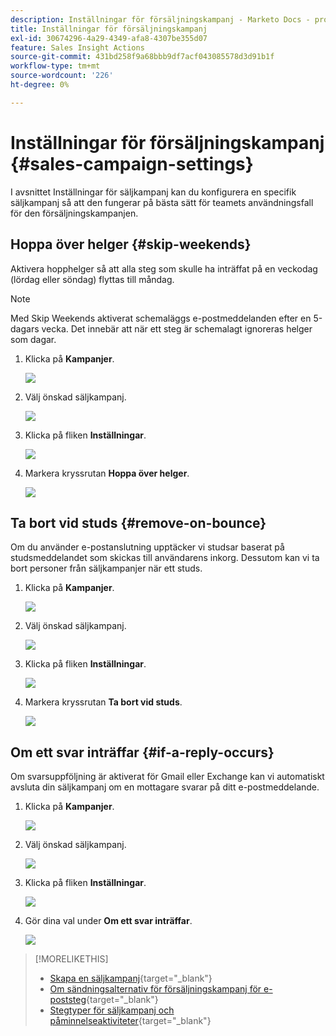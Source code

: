 ```yaml
---
description: Inställningar för försäljningskampanj - Marketo Docs - produktdokumentation
title: Inställningar för försäljningskampanj
exl-id: 30674296-4a29-4349-afa8-4307be355d07
feature: Sales Insight Actions
source-git-commit: 431bd258f9a68bbb9df7acf043085578d3d91b1f
workflow-type: tm+mt
source-wordcount: '226'
ht-degree: 0%

---
```


# Inställningar för försäljningskampanj {#sales-campaign-settings}

I avsnittet Inställningar för säljkampanj kan du konfigurera en specifik säljkampanj så att den fungerar på bästa sätt för teamets användningsfall för den försäljningskampanjen.

## Hoppa över helger {#skip-weekends}

Aktivera hopphelger så att alla steg som skulle ha inträffat på en veckodag (lördag eller söndag) flyttas till måndag.

>[!NOTE]
>
>Med Skip Weekends aktiverat schemaläggs e-postmeddelanden efter en 5-dagars vecka. Det innebär att när ett steg är schemalagt ignoreras helger som dagar.

1. Klicka på **Kampanjer**.

   ![](assets/sales-campaign-settings-1.png)

1. Välj önskad säljkampanj.

   ![](assets/sales-campaign-settings-2.png)

1. Klicka på fliken **Inställningar**.

   ![](assets/sales-campaign-settings-3.png)

1. Markera kryssrutan **Hoppa över helger**.

   ![](assets/sales-campaign-settings-4.png)

## Ta bort vid studs {#remove-on-bounce}

Om du använder e-postanslutning upptäcker vi studsar baserat på studsmeddelandet som skickas till användarens inkorg. Dessutom kan vi ta bort personer från säljkampanjer när ett studs.

1. Klicka på **Kampanjer**.

   ![](assets/sales-campaign-settings-5.png)

1. Välj önskad säljkampanj.

   ![](assets/sales-campaign-settings-6.png)

1. Klicka på fliken **Inställningar**.

   ![](assets/sales-campaign-settings-7.png)

1. Markera kryssrutan **Ta bort vid studs**.

   ![](assets/sales-campaign-settings-8.png)

## Om ett svar inträffar {#if-a-reply-occurs}

Om svarsuppföljning är aktiverat för Gmail eller Exchange kan vi automatiskt avsluta din säljkampanj om en mottagare svarar på ditt e-postmeddelande.

1. Klicka på **Kampanjer**.

   ![](assets/sales-campaign-settings-9.png)

1. Välj önskad säljkampanj.

   ![](assets/sales-campaign-settings-10.png)

1. Klicka på fliken **Inställningar**.

   ![](assets/sales-campaign-settings-11.png)

1. Gör dina val under **Om ett svar inträffar**.

   ![](assets/sales-campaign-settings-12.png)

>[!MORELIKETHIS]
>
>* [Skapa en säljkampanj](/help/marketo/product-docs/marketo-sales-insight/actions/campaigns/create-a-sales-campaign.md){target="_blank"}
>* [Om sändningsalternativ för försäljningskampanj för e-poststeg](/help/marketo/product-docs/marketo-sales-insight/actions/campaigns/understanding-sales-campaign-send-options-for-email-steps.md){target="_blank"}
>* [Stegtyper för säljkampanj och påminnelseaktiviteter](/help/marketo/product-docs/marketo-sales-insight/actions/campaigns/sales-campaign-step-types-and-reminder-tasks.md){target="_blank"}
